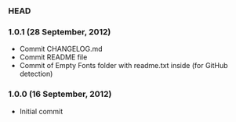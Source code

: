 ### HEAD

### 1.0.1 (28 September, 2012)

* Commit CHANGELOG.md
* Commit README file
* Commit of Empty Fonts folder with readme.txt inside (for GitHub detection)

### 1.0.0 (16 September, 2012)

* Initial commit
